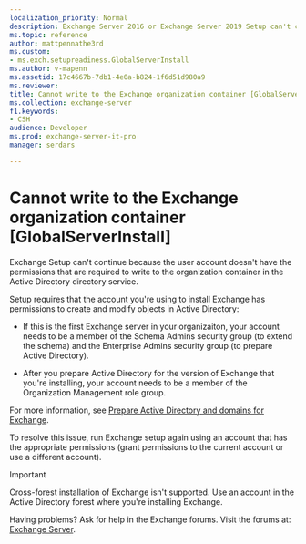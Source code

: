 ```yaml
---
localization_priority: Normal
description: Exchange Server 2016 or Exchange Server 2019 Setup can't continue because the user account doesn't have the required permissions.
ms.topic: reference
author: mattpennathe3rd
ms.custom:
- ms.exch.setupreadiness.GlobalServerInstall
ms.author: v-mapenn
ms.assetid: 17c4667b-7db1-4e0a-b824-1f6d51d980a9
ms.reviewer: 
title: Cannot write to the Exchange organization container [GlobalServerInstall]
ms.collection: exchange-server
f1.keywords:
- CSH
audience: Developer
ms.prod: exchange-server-it-pro
manager: serdars

---
```


# Cannot write to the Exchange organization container [GlobalServerInstall]

Exchange Setup can't continue because the user account doesn't have the permissions that are required to write to the organization container in the Active Directory directory service.

Setup requires that the account you're using to install Exchange has permissions to create and modify objects in Active Directory:

- If this is the first Exchange server in your organizaiton, your account needs to be a member of the Schema Admins security group (to extend the schema) and the Enterprise Admins security group (to prepare Active Directory).

- After you prepare Active Directory for the version of Exchange that you're installing, your account needs to be a member of the Organization Management role group.

For more information, see [Prepare Active Directory and domains for Exchange](../prepare-ad-and-domains.md).

To resolve this issue, run Exchange setup again using an account that has the appropriate permissions (grant permissions to the current account or use a different account).


> [!IMPORTANT]
> Cross-forest installation of Exchange isn't supported. Use an account in the Active Directory forest where you're installing Exchange.

Having problems? Ask for help in the Exchange forums. Visit the forums at: [Exchange Server](https://go.microsoft.com/fwlink/p/?linkId=60612).
